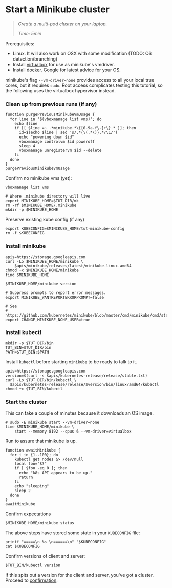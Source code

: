 # Start a Minikube cluster

> _Create a multi-pod cluster on your laptop._
>
> _Time: 5min_

Prerequisites:

 * Linux.  It will also work on OSX with some modification
   (TODO: OS detection/branching)
 * Install [virtualbox] for use as minikube's vmdriver.
 * Install [docker].  Google for latest advice for your OS.

minikube's flag `--vm-driver=none` provides access to
all your local true cores, but it requires `sudo`.
Root access complicates testing this tutorial, so the
following uses the virtualbox hypervisor instead.

[here]: https://github.com/kubernetes/minikube
[virtualbox]: https://www.virtualbox.org/
[docker]: https://docs.docker.com/engine/installation/linux/docker-ce/ubuntu/

### Clean up from previous runs (if any)

<!-- @purgePrevMk -->
```
function purgePreviousMinikubeVmUsage {
  for line in "$(vboxmanage list vms)"; do
    echo $line
    if [[ $line =~ .*minikube.*\{[0-9a-f\-]+\}.* ]]; then
      id=$(echo $line | sed 's/.*{\(.*\)}.*/\1/')
      echo "powering down $id"
      vboxmanage controlvm $id poweroff
      sleep 4
      vboxmanage unregistervm $id --delete
    fi
  done
}
purgePreviousMinikubeVmUsage
```

Confirm no minikube vms (yet):

<!-- @listVms -->
```
vboxmanage list vms
```

<!-- @removeOldMkState -->
```
# Where .minikube directory will live
export MINIKUBE_HOME=$TUT_DIR/mk
rm -rf $MINIKUBE_HOME/.minikube
mkdir -p $MINIKUBE_HOME
```

Preserve existing kube config (if any)

<!-- @useTmpKubeConfig -->
```
export KUBECONFIG=$MINIKUBE_HOME/tut-minikube-config
rm -f $KUBECONFIG
```

### Install minikube

<!-- @installMk -->
```
apis=https://storage.googleapis.com
curl -Lo $MINIKUBE_HOME/minikube \
    $apis/minikube/releases/latest/minikube-linux-amd64
chmod +x $MINIKUBE_HOME/minikube
find $MINIKUBE_HOME
```

<!-- @confirmVersion -->
```
$MINIKUBE_HOME/minikube version
```

<!-- @defineOtherMkEnvVars -->
```
# Suppress prompts to report error messages.
export MINIKUBE_WANTREPORTERRORPROMPT=false

# See
# https://github.com/kubernetes/minikube/blob/master/cmd/minikube/cmd/start.go#L315
export CHANGE_MINIKUBE_NONE_USER=true
```


### Install kubectl

<!-- @mkTutBin -->
```
mkdir -p $TUT_DIR/bin
TUT_BIN=$TUT_DIR/bin
PATH=$TUT_BIN:$PATH
```

Install `kubectl` before starting `minikube` to be
ready to talk to it.

<!-- @installKubectl -->
```
apis=https://storage.googleapis.com
version=$(curl -s $apis/kubernetes-release/release/stable.txt)
curl -Lo $TUT_DIR/bin/kubectl \
  $apis/kubernetes-release/release/$version/bin/linux/amd64/kubectl
chmod +x $TUT_BIN/kubectl
```

### Start the cluster

This can take a couple of minutes because
it downloads an OS image.

<!-- @startClusterOnMk -->
```
# sudo -E minikube start --vm-driver=none
time $MINIKUBE_HOME/minikube \
    start --memory 8192 --cpus 6 --vm-driver=virtualbox
```

Run to assure that minikube is up.

<!-- @optConfirmMkUp -->
```
function awaitMinikube {
  for i in {1..100}; do
    kubectl get nodes &> /dev/null
    local foo="$?"
    if [ $foo -eq 0 ]; then
      echo "k8s API appears to be up."
      return
    fi
    echo "sleeping"
    sleep 2
  done
}
awaitMinikube
```

Confirm expectations

<!-- @confirmMinikubeRunning -->
```
$MINIKUBE_HOME/minikube status
```

The above steps have stored some state
in your `KUBECONFIG` file:

<!-- @catKubeConfig -->
```
printf "=====\n %s \n======\n" "$KUBECONFIG"
cat $KUBECONFIG
```

Confirm versions of client and server:

<!-- @kubectlVersion -->
```
$TUT_BIN/kubectl version
```

If this spits out a version for the client and server,
you've got a cluster.  Proceed to
[confirmation](/startCluster/confirm).
